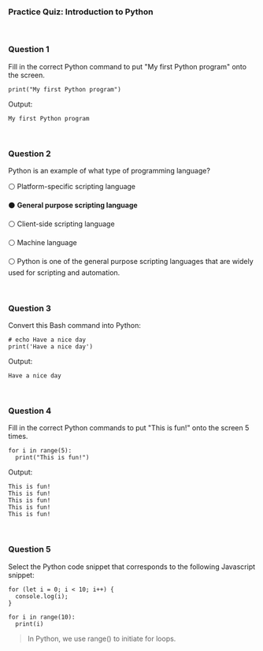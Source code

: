 ### Practice Quiz: Introduction to Python


<br>

### Question 1

Fill in the correct Python command to put "My first Python program" onto the screen.

```
print("My first Python program")
```

Output:

```
My first Python program
```

<br>

### Question 2

Python is an example of what type of programming language?

⚪ Platform-specific scripting language

⚫ **General purpose scripting language**

⚪ Client-side scripting language

⚪ Machine language

⚪ Python is one of the general purpose scripting languages that are widely used for scripting and automation.

<br>

### Question 3

Convert this Bash command into Python:
```
# echo Have a nice day
print('Have a nice day')
```

Output:

```
Have a nice day
```

<br>

### Question 4

Fill in the correct Python commands to put "This is fun!" onto the screen 5 times.

```
for i in range(5):
  print("This is fun!")
```

Output:

```
This is fun!
This is fun!
This is fun!
This is fun!
This is fun!
```

<br>

### Question 5

Select the Python code snippet that corresponds to the following Javascript snippet:

```
for (let i = 0; i < 10; i++) {
  console.log(i);
}
```
```
for i in range(10):
  print(i)
```

> In Python, we use range() to initiate for loops.
